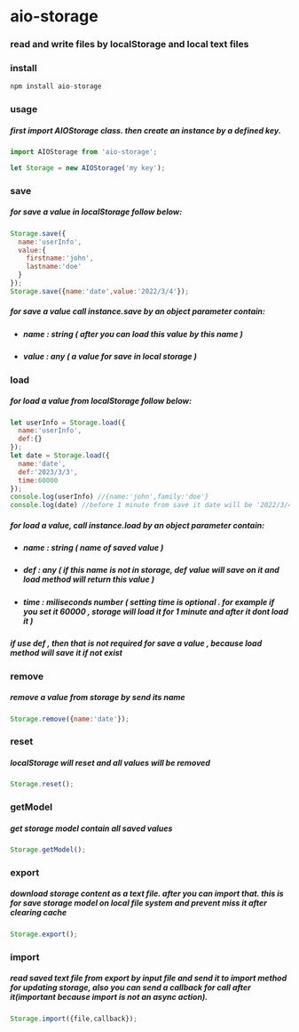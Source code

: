 # aio-storage

### read and write files by localStorage and local text files

### install
```javascript
npm install aio-storage
```

### usage
##### first import AIOStorage class. then create an instance by a defined key. 
```javascript
import AIOStorage from 'aio-storage';

let Storage = new AIOStorage('my key');

```

### save
##### for save a value in localStorage follow below:
```javascript
Storage.save({
  name:'userInfo',
  value:{
    firstname:'john',
    lastname:'doe'
  }
});
Storage.save({name:'date',value:'2022/3/4'});
```
##### for save a value call instance.save by an object parameter contain: 
- ##### name : string ( after you can load this value by this name )
- ##### value : any ( a value for save in local storage ) 

### load
##### for load a value from localStorage follow below:

```javascript
let userInfo = Storage.load({
  name:'userInfo',
  def:{}
});
let date = Storage.load({
  name:'date',
  def:'2023/3/3',
  time:60000
});
console.log(userInfo) //{name:'john',family:'doe'}
console.log(date) //before 1 minute from save it date will be '2022/3/4' and after it date will be 2023/3/3
```
##### for load a value, call instance.load by an object parameter contain: 
- ##### name : string ( name of saved value )
- ##### def : any ( if this name is not in storage, def value will save on it and load method will return this value )
- ##### time : miliseconds number ( setting time is optional . for example if you set it 60000 , storage will load it for 1 minute and after it dont load it )

##### if use def , then that is not required for save a value , because load method will save it if not exist

### remove
##### remove a value from storage by send its name
```javascript
Storage.remove({name:'date'});
```
### reset
##### localStorage will reset and all values will be removed
```javascript
Storage.reset();
```

### getModel
##### get storage model contain all saved values
```javascript
Storage.getModel();
```
### export 
##### download storage content as a text file. after you can import that. this is for save storage model on local file system and prevent miss it after clearing cache
```javascript
Storage.export();
```
### import 
##### read saved text file from export by input file and send it to import method for updating storage, also you can send a callback for call after it(important because import is not an async action). 
```javascript
Storage.import({file,callback});
```
